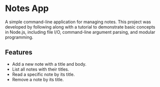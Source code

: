 # Notes App

A simple command-line application for managing notes. This project was developed by following along with a tutorial to demonstrate basic concepts in Node.js, including file I/O, command-line argument parsing, and modular programming.


## Features

- Add a new note with a title and body.
- List all notes with their titles.
- Read a specific note by its title.
- Remove a note by its title.
